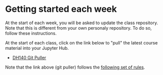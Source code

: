 # Getting started each week
At the start of each week, you will be asked to update the class repository. Note that this is different from your own personaly repository. To do so, follow these instructions.

At the start of each class, click on the link below to "pull" the latest course material into your Jupyter Hub.

- [DH140 Git Puller](https://jupyter.idre.ucla.edu/hub/user-redirect/git-pull?repo=https%3A%2F%2Fgithub.com%2Fyohman%2F21W-DH140%2F&urlpath=tree%2F%2F&branch=master)

Note that the link above (git puller) follows the [following set of rules](https://jupyterhub.github.io/nbgitpuller/topic/automatic-merging.html#topic-automatic-merging).
